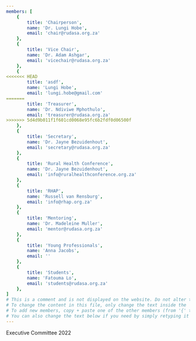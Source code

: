 ```yaml
---
members: [
    {
        title: 'Chairperson',
        name: 'Dr. Lungi Hobe',
        email: 'chair@rudasa.org.za'
    },
    {
        title: 'Vice Chair',
        name: 'Dr. Adam Ashgar',
        email: 'vicechair@rudasa.org.za'
    },
    {
<<<<<<< HEAD
        title: 'asdf',
        name: 'Lungi Hobe',
        email: 'lungi.hobe@gmail.com'
=======
        title: 'Treasurer',
        name: 'Dr. Ndiviwe Mphothulo',
        email: 'treasurer@rudasa.org.za'
>>>>>>> 5d4d9b011f1f601cd0068e95fc6b2fdf0d06500f
    },
    {
        title: 'Secretary',
        name: 'Dr. Jayne Bezuidenhout',
        email: 'secretary@rudasa.org.za'
    },
    {
        title: 'Rural Health Conference',
        name: 'Dr. Jayne Bezuidenhout',
        email: 'info@ruralhealthconference.org.za'
    },
    {
        title: 'RHAP',
        name: 'Russell van Rensburg',
        email: 'info@rhap.org.za'
    },
    {
        title: 'Mentoring',
        name: 'Dr. Madeleine Muller',
        email: 'mentor@rudasa.org.za'
    },
    {
        title: 'Young Professionals',
        name: 'Anna Jacobs',
        email: ''
    },
    {
        title: 'Students',
        name: 'Fatouma Lo',
        email: 'students@rudasa.org.za'
    },
]
# This is a comment and is not displayed on the website. Do not alter this text. 
# To change the content in this file, only change the text inside the ''. 
# To add new members, copy + paste one of the other members (from '{' to '},' ) and change the text inside the ''. 
# You can also change the text below if you need by simply retyping it as normal (like you would in any text/word document).
---
```


Executive Committee 2022